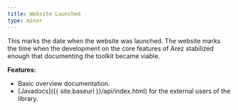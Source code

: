 ```yaml
---
title: Website Launched
type: minor
---
```


This marks the date when the website was launched. The website marks the time
when the development on the core features of Arez stabilized enough that documenting
the toolkit became viable.

**Features:**

* Basic overview documentation.
* [Javadocs]({{ site.baseurl }}/api/index.html) for the external users of the library.
